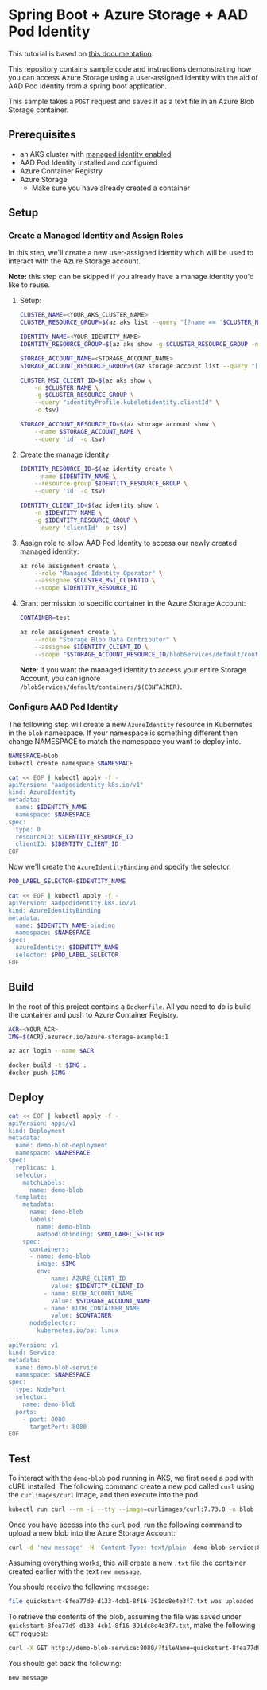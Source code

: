 # Spring Boot + Azure Storage + AAD Pod Identity

This tutorial is based on [this documentation](https://docs.microsoft.com/en-us/azure/developer/java/spring-framework/configure-spring-boot-starter-java-app-with-azure-storage).

This repository contains sample code and instructions demonstrating how you can access Azure Storage using a user-assigned identity with the aid of AAD Pod Identity from a spring boot application.

This sample takes a `POST` request and saves it as a text file in an Azure Blob Storage container.

## Prerequisites

* an AKS cluster with [managed identity enabled](https://docs.microsoft.com/en-us/azure/aks/use-managed-identity)
* AAD Pod Identity installed and configured
* Azure Container Registry
* Azure Storage
    * Make sure you have already created a container

## Setup

### Create a Managed Identity and Assign Roles

In this step, we'll create a new user-assigned identity which will be used to interact with the Azure Storage account.

**Note:** this step can be skipped if you already have a manage identity you'd like to reuse.

1. Setup:

    ```sh
    CLUSTER_NAME=<YOUR_AKS_CLUSTER_NAME>
    CLUSTER_RESOURCE_GROUP=$(az aks list --query "[?name == '$CLUSTER_NAME'].resourceGroup" -o tsv)

    IDENTITY_NAME=<YOUR_IDENTITY_NAME>
    IDENTITY_RESOURCE_GROUP=$(az aks show -g $CLUSTER_RESOURCE_GROUP -n $CLUSTER_NAME --query nodeResourceGroup -otsv)

    STORAGE_ACCOUNT_NAME=<STORAGE_ACCOUNT_NAME>
    STORAGE_ACCOUNT_RESOURCE_GROUP=$(az storage account list --query "[?name == '$STORAGE_ACCOUNT_NAME'].resourceGroup" -o tsv)

    CLUSTER_MSI_CLIENT_ID=$(az aks show \
        -n $CLUSTER_NAME \
        -g $CLUSTER_RESOURCE_GROUP \
        --query "identityProfile.kubeletidentity.clientId" \
        -o tsv)

    STORAGE_ACCOUNT_RESOURCE_ID=$(az storage account show \
        --name $STORAGE_ACCOUNT_NAME \
        --query 'id' -o tsv)
    ```

2. Create the manage identity:

    ```sh
    IDENTITY_RESOURCE_ID=$(az identity create \
        --name $IDENTITY_NAME \
        --resource-group $IDENTITY_RESOURCE_GROUP \
        --query 'id' -o tsv)

    IDENTITY_CLIENT_ID=$(az identity show \
        -n $IDENTITY_NAME \
        -g $IDENTITY_RESOURCE_GROUP \
        --query 'clientId' -o tsv)
    ```

3. Assign role to allow AAD Pod Identity to access our newly created managed identity:

    ```sh
    az role assignment create \
        --role "Managed Identity Operator" \
        --assignee $CLUSTER_MSI_CLIENTID \
        --scope $IDENTITY_RESOURCE_ID
    ```

4. Grant permission to specific container in the Azure Storage Account:

    ```sh
    CONTAINER=test

    az role assignment create \
        --role "Storage Blob Data Contributor" \
        --assignee $IDENTITY_CLIENT_ID \
        --scope "$STORAGE_ACCOUNT_RESOURCE_ID/blobServices/default/containers/$CONTAINER"
    ```

    **Note**: if you want the managed identity to access your entire Storage Account, you can ignore `/blobServices/default/containers/$(CONTAINER)`.

### Configure AAD Pod Identity

The following step will create a new `AzureIdentity` resource in Kubernetes in the `blob` namespace. If your namespace is something different then change NAMESPACE to match the namespace you want to deploy into.

```sh
NAMESPACE=blob
kubectl create namespace $NAMESPACE

cat << EOF | kubectl apply -f -
apiVersion: "aadpodidentity.k8s.io/v1"
kind: AzureIdentity
metadata:
  name: $IDENTITY_NAME
  namespace: $NAMESPACE
spec:
  type: 0
  resourceID: $IDENTITY_RESOURCE_ID
  clientID: $IDENTITY_CLIENT_ID
EOF
```

Now we'll create the `AzureIdentityBinding` and specify the selector.

```sh
POD_LABEL_SELECTOR=$IDENTITY_NAME

cat << EOF | kubectl apply -f -
apiVersion: aadpodidentity.k8s.io/v1
kind: AzureIdentityBinding
metadata:
  name: $IDENTITY_NAME-binding
  namespace: $NAMESPACE
spec: 
  azureIdentity: $IDENTITY_NAME
  selector: $POD_LABEL_SELECTOR
EOF
```

## Build

In the root of this project contains a `Dockerfile`. All you need to do is build the container and push to Azure Container Registry.

```sh
ACR=<YOUR_ACR>
IMG=$(ACR).azurecr.io/azure-storage-example:1

az acr login --name $ACR

docker build -t $IMG .
docker push $IMG
```

## Deploy

```sh
cat << EOF | kubectl apply -f -
apiVersion: apps/v1
kind: Deployment
metadata:
  name: demo-blob-deployment
  namespace: $NAMESPACE
spec:
  replicas: 1
  selector:
    matchLabels:
      name: demo-blob
  template:
    metadata: 
      name: demo-blob
      labels:
        name: demo-blob
        aadpodidbinding: $POD_LABEL_SELECTOR
    spec:
      containers:
      - name: demo-blob
        image: $IMG
        env:
          - name: AZURE_CLIENT_ID
            value: $IDENTITY_CLIENT_ID
          - name: BLOB_ACCOUNT_NAME
            value: $STORAGE_ACCOUNT_NAME
          - name: BLOB_CONTAINER_NAME
            value: $CONTAINER
      nodeSelector:
        kubernetes.io/os: linux
---
apiVersion: v1
kind: Service
metadata:
  name: demo-blob-service
  namespace: $NAMESPACE
spec:
  type: NodePort
  selector:
    name: demo-blob
  ports:
    - port: 8080
      targetPort: 8080
EOF
```
## Test

To interact with the `demo-blob` pod running in AKS, we first need a pod with cURL installed. The following command create a new pod called `curl` using the `curlimages/curl` image, and then execute into the pod.

```sh
kubectl run curl --rm -i --tty --image=curlimages/curl:7.73.0 -n blob -- sh
```

Once you have access into the `curl` pod, run the following command to upload a new blob into the Azure Storage Account:

```sh
curl -d 'new message' -H 'Content-Type: text/plain' demo-blob-service:8080/
```

Assuming everything works, this will create a new `.txt` file the container created earlier with the text `new message`.

You should receive the following message:

```sh
file quickstart-8fea77d9-d133-4cb1-8f16-391dc8e4e3f7.txt was uploaded
```

To retrieve the contents of the blob, assuming the file was saved under `quickstart-8fea77d9-d133-4cb1-8f16-391dc8e4e3f7.txt`, make the following `GET` request:

```sh
curl -X GET http://demo-blob-service:8080/?fileName=quickstart-8fea77d9-d133-4cb1-8f16-391dc8e4e3f7.txt
```

You should get back the following:

```sh
new message
```

